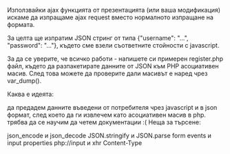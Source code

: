 Използвайки ajax функцията от презентацията (или ваша модификация) искаме да изпращаме ajax request вместо нормалното изпращане на формата.

За целта ще изпратим JSON стринг от типа {"username": "...", "password": "..."}, където сме взели съответните стойности с javascript.

За да се уверите, че всичко работи - напишете си примерен register.php файл, където да разпакетирате данните от JSON към PHP асоциативен масив. След това можете да проверите дали масивът е наред чрез var_dump().

Каква е идеята:

да предадем данните въведени от потребителя чрез javascript и в json формат, след което да ги извлечем като асоциативен масив в php.
трябва да се научим да четем документации :(
Неща за търсене:

json_encode и json_decode
JSON.stringify и JSON.parse
form events и input properties
php://input и xhr Content-Type